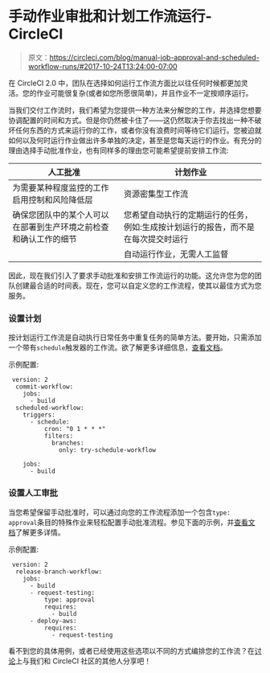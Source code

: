 # 手动作业审批和计划工作流运行- CircleCI

> 原文：<https://circleci.com/blog/manual-job-approval-and-scheduled-workflow-runs/#2017-10-24T13:24:00-07:00>

在 CircleCI 2.0 中，团队在选择如何运行工作流方面比以往任何时候都更加灵活。您的作业可能很复杂(或者如您所愿很简单)，并且作业不一定按顺序运行。

当我们交付工作流时，我们希望为您提供一种方法来分解您的工作，并选择您想要协调配置的时间和方式。但是你仍然被卡住了——这仍然取决于你去找出一种不破坏任何东西的方式来运行你的工作，或者你没有浪费时间等待它们运行。您被迫就如何以及何时运行作业做出许多单独的决定，甚至是您每天运行的作业。有充分的理由选择手动批准作业，也有同样多的理由您可能希望提前安排工作流:

| 人工批准 | 计划作业 |
| --- | --- |
| 为需要某种程度监控的工作启用控制和风险降低层 | 资源密集型工作流 |
| 确保您团队中的某个人可以在部署到生产环境之前检查和确认工作的细节 | 您希望自动执行的定期运行的任务，例如:生成按计划运行的报告，而不是在每次提交时运行 |
|   | 自动运行作业，无需人工监督 |

因此，现在我们引入了要求手动批准和安排工作流运行的功能。这允许您为您的团队创建最合适的时间表。现在，您可以自定义您的工作流程，使其以最佳方式为您服务。

### 设置计划

按计划运行工作流是自动执行日常任务中重复任务的简单方法。要开始，只需添加一个带有`schedule`触发器的工作流。欲了解更多详细信息，[查看文档](https://circleci.com/docs/workflows/#scheduling-a-workflow)。

示例配置:

```
 version: 2
  commit-workflow:
    jobs:
      - build 
  scheduled-workflow:
    triggers:
      - schedule:
          cron: "0 1 * * *"
          filters:
            branches:
              only: try-schedule-workflow

    jobs:
      - build 
```

### 设置人工审批

当您希望保留手动批准时，可以通过向您的工作流程添加一个包含`type: approval`条目的特殊作业来轻松配置手动批准流程。参见下面的示例，并[查看文档](https://circleci.com/docs/workflows/#holding-a-workflow-for-a-manual-approval)了解更多详情。

示例配置:

```
 version: 2
  release-branch-workflow:
    jobs:
      - build
      - request-testing:
          type: approval
          requires:
            - build
      - deploy-aws:
          requires:
            - request-testing 
```

看不到您的具体用例，或者已经使用这些选项以不同的方式编排您的工作流？在[讨论](https://discuss.circleci.com/)上与我们和 CircleCI 社区的其他人分享吧！